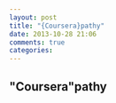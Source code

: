 ```yaml
---
layout: post
title: "{Coursera}pathy"
date: 2013-10-28 21:06
comments: true
categories: 
---
```


"Coursera"pathy
---------------
